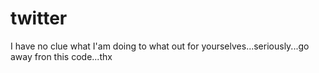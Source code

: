 # twitter
I have no clue what I'am doing to what out for yourselves...seriously...go away fron this code...thx
